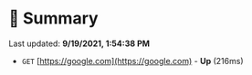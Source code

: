# 📖 Summary
Last updated: **9/19/2021, 1:54:38 PM**

- `GET` [https://google.com](https://google.com) - **Up** (216ms)
